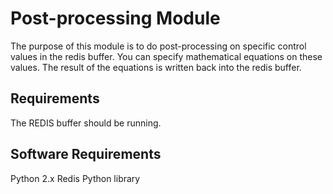 # Post-processing Module

The purpose of this module is to do post-processing on specific control values in the redis buffer. You can specify mathematical equations on these values. The result of the equations is written back into the redis buffer.

## Requirements

The REDIS buffer should be running.

## Software Requirements

Python 2.x
Redis Python library
